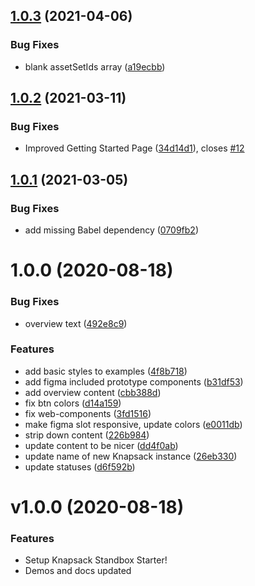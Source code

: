 ## [1.0.3](https://github.com/knapsack-cloud/sandbox-starter/compare/v1.0.2...v1.0.3) (2021-04-06)


### Bug Fixes

* blank assetSetIds array ([a19ecbb](https://github.com/knapsack-cloud/sandbox-starter/commit/a19ecbb989e978d55428abb7398c4c3faba41da7))

## [1.0.2](https://github.com/knapsack-cloud/sandbox-starter/compare/v1.0.1...v1.0.2) (2021-03-11)


### Bug Fixes

* Improved Getting Started Page ([34d14d1](https://github.com/knapsack-cloud/sandbox-starter/commit/34d14d1d6ba2c04c34d2acda9d06b97b90b47745)), closes [#12](https://github.com/knapsack-cloud/sandbox-starter/issues/12)

## [1.0.1](https://github.com/knapsack-cloud/sandbox-starter/compare/v1.0.0...v1.0.1) (2021-03-05)


### Bug Fixes

* add missing Babel dependency ([0709fb2](https://github.com/knapsack-cloud/sandbox-starter/commit/0709fb2446d7d7253901cbaf275cf2abe11260ea))

# 1.0.0 (2020-08-18)


### Bug Fixes

* overview text ([492e8c9](https://github.com/knapsack-cloud/Instance-1/commit/492e8c9cc09c3692fcf1b994e7ee26efb599dd6e))


### Features

* add basic styles to examples ([4f8b718](https://github.com/knapsack-cloud/Instance-1/commit/4f8b7188c6b0c17efc724ad04a740e2573bcb149))
* add figma included prototype components ([b31df53](https://github.com/knapsack-cloud/Instance-1/commit/b31df5340f636876b4fb53f85b2dede0bd650b34))
* add overview content ([cbb388d](https://github.com/knapsack-cloud/Instance-1/commit/cbb388dc2bc57520085ff39297515ab72aa44551))
* fix btn colors ([d14a159](https://github.com/knapsack-cloud/Instance-1/commit/d14a159fc0bf000032bd5eece767978ad1727d32))
* fix web-components ([3fd1516](https://github.com/knapsack-cloud/Instance-1/commit/3fd15163bb17f3a911673791db44ed359b298987))
* make figma slot responsive, update colors ([e0011db](https://github.com/knapsack-cloud/Instance-1/commit/e0011db493a2220ed94c9dded2d8c7f6e9b30c9f))
* strip down content ([226b984](https://github.com/knapsack-cloud/Instance-1/commit/226b9843918783735bf9b407d3f7920c2970f035))
* update content to be nicer ([dd4f0ab](https://github.com/knapsack-cloud/Instance-1/commit/dd4f0aba18833cdc8a0c8d5f80940523711fd0f7))
* update name of new Knapsack instance ([26eb330](https://github.com/knapsack-cloud/Instance-1/commit/26eb3303e2503a74d26195365287f2c881942f28))
* update statuses ([d6f592b](https://github.com/knapsack-cloud/Instance-1/commit/d6f592b6bced74e6b3c4a03fdfa7a3cb47f741ba))

# v1.0.0 (2020-08-18)

### Features

* Setup Knapsack Standbox Starter!
* Demos and docs updated
